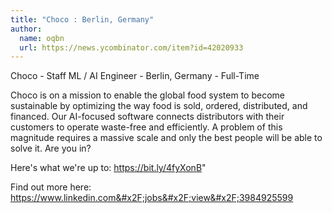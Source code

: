 ```yaml
---
title: "Choco : Berlin, Germany"
author:
  name: oqbn
  url: https://news.ycombinator.com/item?id=42020933
---
```

Choco - Staff ML &#x2F; AI Engineer - Berlin, Germany - Full-Time

Choco is on a mission to enable the global food system to become sustainable by optimizing the way food is sold, ordered, distributed, and financed. Our AI-focused software connects distributors with their customers to operate waste-free and efficiently. A problem of this magnitude requires a massive scale and only the best people will be able to solve it. Are you in?

Here&#x27;s what we&#x27;re up to: <a href="https:&#x2F;&#x2F;bit.ly&#x2F;4fyXonB" rel="nofollow">https:&#x2F;&#x2F;bit.ly&#x2F;4fyXonB</a>&quot;

Find out more here: <a href="https:&#x2F;&#x2F;www.linkedin.com&#x2F;jobs&#x2F;view&#x2F;3984925599" rel="nofollow">https:&#x2F;&#x2F;www.linkedin.com&#x2F;jobs&#x2F;view&#x2F;3984925599</a>
<JobApplication />
